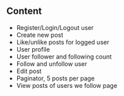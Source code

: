 ## Content

* Register/Login/Logout user
* Create new post
* Like/unlike posts for logged user
* User profile
* User follower and following count
* Follow and unfollow user
* Edit post
* Paginator, 5 posts per page
* View posts of users we follow page